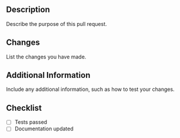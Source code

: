## Description

Describe the purpose of this pull request.

## Changes

List the changes you have made.

## Additional Information

Include any additional information, such as how to test your changes.

## Checklist

- [ ] Tests passed
- [ ] Documentation updated
